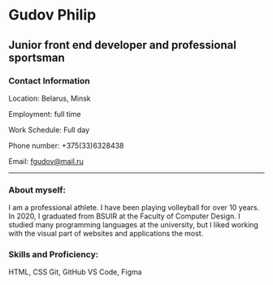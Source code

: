 # Gudov Philip

## Junior front end developer and professional sportsman

### Contact Information
Location: Belarus, Minsk

Employment: full time

Work Schedule: Full day

Phone number: +375(33)6328438

Email: fgudov@mail.ru

----
### About myself:
I am a professional athlete. I have been playing volleyball for over 10 years. In 2020, I graduated from BSUIR at the Faculty of Computer Design. I studied many programming languages at the university, but I liked working with the visual part of websites and applications the most.

### Skills and Proficiency:
HTML, CSS 
Git, GitHub
VS Code, Figma

